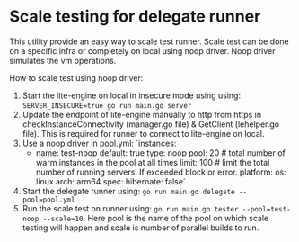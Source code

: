 # Scale testing for delegate runner

This utility provide an easy way to scale test runner. Scale test can be done on a specific infra or completely on local using noop driver. Noop driver simulates the vm operations.

How to scale test using noop driver:
1. Start the lite-engine on local in insecure mode using using: `SERVER_INSECURE=true go run main.go server`
2. Update the endpoint of lite-engine manually to http from https in checkInstanceConnectivity (manager.go file) & GetClient (lehelper.go file). This is required for runner to connect to lite-engine on local.
3. Use a noop driver in pool.yml:
   `instances:
    - name: test-noop
      default: true
      type: noop
      pool: 20    # total number of warm instances in the pool at all times
      limit: 100  # limit the total number of running servers. If exceeded block or error.
      platform:
        os: linux
        arch: arm64
      spec:
        hibernate: false`
4. Start the delegate runner using: `go run main.go delegate --pool=pool.yml`
5. Run the scale test on runner using: `go run main.go tester --pool=test-noop --scale=10`. Here pool is the name of the pool on which scale testing will happen and scale is number of parallel builds to run.